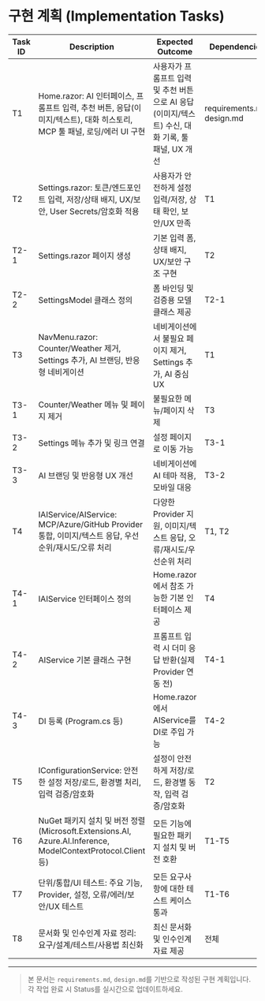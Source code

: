 # 구현 계획 (Implementation Tasks)

| Task ID | Description | Expected Outcome | Dependencies | Status |
|--------|-------------|------------------|--------------|--------|
| T1 | Home.razor: AI 인터페이스, 프롬프트 입력, 추천 버튼, 응답(이미지/텍스트), 대화 히스토리, MCP 툴 패널, 로딩/에러 UI 구현 | 사용자가 프롬프트 입력 및 추천 버튼으로 AI 응답(이미지/텍스트) 수신, 대화 기록, 툴 패널, UX 개선 | requirements.md, design.md | TODO |
| T2 | Settings.razor: 토큰/엔드포인트 입력, 저장/상태 배지, UX/보안, User Secrets/암호화 적용 | 사용자가 안전하게 설정 입력/저장, 상태 확인, 보안/UX 만족 | T1 | DONE |
| T2-1 | Settings.razor 페이지 생성 | 기본 입력 폼, 상태 배지, UX/보안 구조 구현 | T2 | DONE |
| T2-2 | SettingsModel 클래스 정의 | 폼 바인딩 및 검증용 모델 클래스 제공 | T2-1 | DONE |
| T3 | NavMenu.razor: Counter/Weather 제거, Settings 추가, AI 브랜딩, 반응형 네비게이션 | 네비게이션에서 불필요 페이지 제거, Settings 추가, AI 중심 UX | T1 | TODO |
| T3-1 | Counter/Weather 메뉴 및 페이지 제거 | 불필요한 메뉴/페이지 삭제 | T3 | DONE |
| T3-2 | Settings 메뉴 추가 및 링크 연결 | 설정 페이지로 이동 가능 | T3-1 | DONE |
| T3-3 | AI 브랜딩 및 반응형 UX 개선 | 네비게이션에 AI 테마 적용, 모바일 대응 | T3-2 | TODO |
| T4 | IAIService/AIService: MCP/Azure/GitHub Provider 통합, 이미지/텍스트 응답, 우선순위/재시도/오류 처리 | 다양한 Provider 지원, 이미지/텍스트 응답, 오류/재시도/우선순위 처리 | T1, T2 | TODO |
| T4-1 | IAIService 인터페이스 정의 | Home.razor에서 참조 가능한 기본 인터페이스 제공 | T4 | DONE |
| T4-2 | AIService 기본 클래스 구현 | 프롬프트 입력 시 더미 응답 반환(실제 Provider 연동 전) | T4-1 | DONE |
| T4-3 | DI 등록 (Program.cs 등) | Home.razor에서 AIService를 DI로 주입 가능 | T4-2 | DONE |
| T5 | IConfigurationService: 안전한 설정 저장/로드, 환경별 처리, 입력 검증/암호화 | 설정이 안전하게 저장/로드, 환경별 동작, 입력 검증/암호화 | T2 | TODO |
| T6 | NuGet 패키지 설치 및 버전 정렬 (Microsoft.Extensions.AI, Azure.AI.Inference, ModelContextProtocol.Client 등) | 모든 기능에 필요한 패키지 설치 및 버전 호환 | T1-T5 | TODO |
| T7 | 단위/통합/UI 테스트: 주요 기능, Provider, 설정, 오류/에러/보안/UX 테스트 | 모든 요구사항에 대한 테스트 케이스 통과 | T1-T6 | TODO |
| T8 | 문서화 및 인수인계 자료 정리: 요구/설계/테스트/사용법 최신화 | 최신 문서화 및 인수인계 자료 제공 | 전체 | TODO |

---

> 본 문서는 `requirements.md`, `design.md`를 기반으로 작성된 구현 계획입니다. 각 작업 완료 시 Status를 실시간으로 업데이트하세요.
